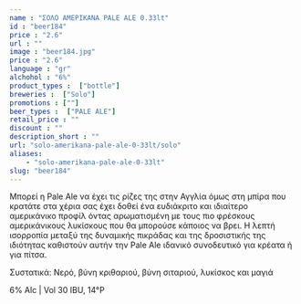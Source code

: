 ```yaml
---
name : "ΣΟΛΟ ΑΜΕΡΙΚΑΝΑ PALE ALE 0.33lt"
id : "beer184"
price : "2.6"
url : ""
image : "beer184.jpg"
price : "2.6"
language : "gr"
alchohol : "6%"
product_types :  ["bottle"]
breweries :  ["Solo"]
promotions : [""]
beer_types :  ["PALE ALE"]
retail_price : ""
discount : ""
description_short : ""
url: "solo-amerikana-pale-ale-0-33lt/solo"
aliases: 
    - "solo-amerikana-pale-ale-0-33lt"
slug: "beer184"
---
```


Μπορεί η Pale Ale να έχει τις ρίζες της στην Αγγλία όμως στη μπίρα που κρατάτε στα χέρια σας έχει δοθεί ένα ευδιάκριτο και ιδιαίτερο αμερικάνικο προφίλ όντας αρωματισμένη με τους πιο φρέσκους αμερικάνικους λυκίσκους που θα μπορούσε κάποιος να βρει. Η λεπτή ισορροπία μεταξύ της δυναμικής πικράδας και της δροσιστικής της ιδιότητας καθιστούν αυτήν την Pale Ale ιδανικό συνοδευτικό για κρέατα ή για πίτσα.

Συστατικά: Νερό, βύνη κριθαριού, βύνη σιταριού, λυκίσκος και μαγιά

6% Alc | Vol 30 IBU, 14°P
